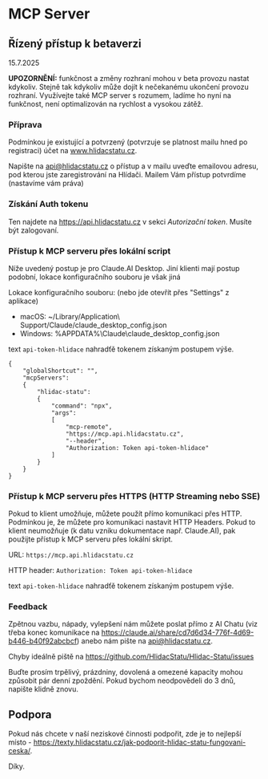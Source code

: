 # MCP Server

## Řízený přístup k betaverzi
15.7.2025

**UPOZORNĚNÍ:** funkčnost a změny rozhraní mohou v beta provozu nastat kdykoliv. Stejně tak kdykoliv může dojít k nečekanému ukončení provozu rozhraní. Využívejte také MCP server s rozumem, ladíme ho nyní na funkčnost, není optimalizován na rychlost a vysokou zátěž.

### Příprava
Podmínkou je existující a potvrzený (potvrzuje se platnost mailu hned po registraci) účet na www.hlidacstatu.cz. 

Napište na api@hlidacstatu.cz o přístup a v mailu uveďte emailovou adresu, pod kterou jste zaregistrování na Hlídači.
Mailem Vám přístup potvrdíme (nastavíme vám práva)

### Získání Auth tokenu
Ten najdete na https://api.hlidacstatu.cz v sekci *Autorizační token*. Musíte být zalogovaní.

### Přístup k MCP serveru přes lokální script

Níže uvedený postup je pro Claude.AI Desktop. Jiní klienti mají postup podobní, lokace konfiguračního souboru je však jiná

Lokace konfiguračního souboru: (nebo jde otevřít přes "Settings" z aplikace)
- macOS: ~/Library/Application\ Support/Claude/claude_desktop_config.json
- Windows: %APPDATA%\Claude\claude_desktop_config.json

text `api-token-hlidace` nahradťě tokenem získaným postupem výše.


```
{
    "globalShortcut": "",
    "mcpServers":
    {
        "hlidac-statu":
        {
            "command": "npx",
            "args":
            [
                "mcp-remote",
                "https://mcp.api.hlidacstatu.cz",
                "--header",
                "Authorization: Token api-token-hlidace"
            ]
        }
    }
}
```


### Přístup k MCP serveru přes HTTPS (HTTP Streaming nebo SSE)
Pokud to klient umožňuje, můžete použít přímo komunikaci přes HTTP. Podmínkou je, že můžete pro komunikaci nastavit HTTP Headers. Pokud to klient neumožňuje (k datu vzniku dokumentace např. Claude.AI),
pak použijte přístup k MCP serveru přes lokální skript.

URL: `https://mcp.api.hlidacstatu.cz`

HTTP header: `Authorization: Token api-token-hlidace`

text `api-token-hlidace` nahradťě tokenem získaným postupem výše.


### Feedback

Zpětnou vazbu, nápady, vylepšení nám můžete poslat přímo z AI Chatu (viz třeba konec komunikace na https://claude.ai/share/cd7d6d34-776f-4d69-b446-b40f92abcbcf) anebo nám pište na api@hlidacstatu.cz.

Chyby ideálně piště na https://github.com/HlidacStatu/Hlidac-Statu/issues 

Buďte prosím trpělivý, prázdniny, dovolená a omezené kapacity mohou způsobit pár denní zpoždění. Pokud bychom neodpovědeli do 3 dnů, napište klidně znovu.

## Podpora

Pokud nás chcete v naší neziskové činnosti podpořit, zde je to nejlepší místo - https://texty.hlidacstatu.cz/jak-podporit-hlidac-statu-fungovani-ceska/. 

Díky.
